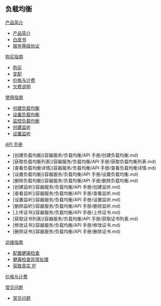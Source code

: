 ## 负载均衡

[产品简介]()
   
  * [产品简介](容器服务/负载均衡/产品简介/负载均衡产品简介.md)
  * [白皮书](容器服务/负载均衡/产品简介/负载均衡白皮书.md) 
  * [服务等级协议](容器服务/负载均衡/产品简介/负载均衡服务等级协议（SLA）.md)  

[购买指南]()

  * [购买](容器服务/负载均衡/购买指南/购买负载均衡.md)
  * [变配](容器服务/负载均衡/购买指南/负载均衡变更配置.md)
  * [价格与计费](容器服务/负载均衡/购买指南/负载均衡价格与计费.md)
  * [欠费说明](容器服务/负载均衡/购买指南/负载均衡欠费说明.md)

[使用指南]()

  * [创建负载均衡](容器服务/负载均衡/使用指南/创建负载均衡.md)
  * [设置负载均衡](容器服务/负载均衡/使用指南/设置负载均衡.md)
  * [监控负载均衡](容器服务/负载均衡/使用指南/监控负载均衡.md)
  * [创建监听](容器服务/负载均衡/使用指南/创建监听.md)
  * [设置监听](容器服务/负载均衡/使用指南/设置监听.md)
  
[API 手册]()

* [创建负载均衡](容器服务/负载均衡/API 手册/创建负载均衡.md)
* [获取负载均衡列表](容器服务/负载均衡/API 手册/获取负载均衡列表.md)
* [查看负载均衡详情](容器服务/负载均衡/API 手册/查看负载均衡详情.md)
* [设置负载均衡](容器服务/负载均衡/API 手册/设置负载均衡.md)
* [删除负载均衡](容器服务/负载均衡/API 手册/删除负载均衡.md)
* [创建监听](容器服务/负载均衡/API 手册/创建监听.md)
* [查看监听](容器服务/负载均衡/API 手册/查看监听.md)
* [设置监听](容器服务/负载均衡/API 手册/设置监听.md)
* [删除监听](容器服务/负载均衡/API 手册/删除监听.md)
* [上传证书](容器服务/负载均衡/API 手册/上传证书.md)
* [获取证书列表](容器服务/负载均衡/API 手册/获取证书列表.md)
* [修改证书](容器服务/负载均衡/API 手册/修改证书.md)
* [删除证书](容器服务/负载均衡/API 手册/删除证书.md)


[运维指南]()

  * [配置健康检查](容器服务/负载均衡/运维指南/配置负载均衡健康检查.md)
  * [健康检查异常处理](容器服务/负载均衡/运维指南/负载均衡健康检查异常处理.md)
  * [获取真实 IP](容器服务/负载均衡/运维指南/获取真实IP.md)

[价格与计费](容器服务/负载均衡/负载均衡价格与计费.md)

[常见问题]()
  * [常见问题](容器服务/负载均衡/常见问题/负载均衡常见问题.md)